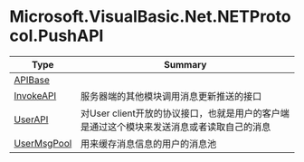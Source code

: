 ﻿
# Microsoft.VisualBasic.Net.NETProtocol.PushAPI

|Type|Summary|
|----|-------|
|[APIBase](./APIBase.md)||
|[InvokeAPI](./InvokeAPI.md)|服务器端的其他模块调用消息更新推送的接口|
|[UserAPI](./UserAPI.md)|对User client开放的协议接口，也就是用户的客户端是通过这个模块来发送消息或者读取自己的消息|
|[UserMsgPool](./UserMsgPool.md)|用来缓存消息信息的用户的消息池|

